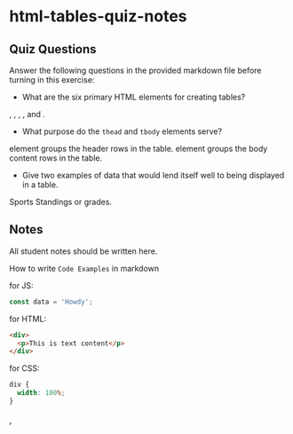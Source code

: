 # html-tables-quiz-notes

## Quiz Questions

Answer the following questions in the provided markdown file before turning in this exercise:

- What are the six primary HTML elements for creating tables?

<table>, <caption>, <thead>, <tbody>, <tfoot>, and <tr>.

- What purpose do the `thead` and `tbody` elements serve?

<thead> element groups the header rows in the table.
<tbody> element groups the body content rows in the table.

- Give two examples of data that would lend itself well to being displayed in a table.

Sports Standings or grades.

## Notes

All student notes should be written here.

How to write `Code Examples` in markdown

for JS:

```javascript
const data = 'Howdy';
```

for HTML:

```html
<div>
  <p>This is text content</p>
</div>
```

for CSS:

```css
div {
  width: 100%;
}
```
